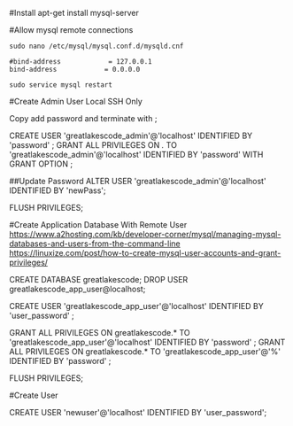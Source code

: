 #Install
apt-get install mysql-server


#Allow mysql remote connections

```
sudo nano /etc/mysql/mysql.conf.d/mysqld.cnf 

#bind-address            = 127.0.0.1
bind-address            = 0.0.0.0

sudo service mysql restart
```


#Create Admin User Local SSH Only

Copy add password and terminate with ;

CREATE USER 'greatlakescode_admin'@'localhost' IDENTIFIED BY 'password'          ;
GRANT ALL PRIVILEGES ON *.* TO 'greatlakescode_admin'@'localhost' IDENTIFIED BY 'password' WITH GRANT OPTION   ;

##Update Password
ALTER USER 'greatlakescode_admin'@'localhost' IDENTIFIED BY 'newPass';

FLUSH PRIVILEGES;






#Create Application Database With Remote User
https://www.a2hosting.com/kb/developer-corner/mysql/managing-mysql-databases-and-users-from-the-command-line
https://linuxize.com/post/how-to-create-mysql-user-accounts-and-grant-privileges/



CREATE DATABASE greatlakescode;
DROP USER greatlakescode_app_user@localhost;

CREATE USER 'greatlakescode_app_user'@'localhost' IDENTIFIED BY 'user_password'          ;

GRANT ALL PRIVILEGES ON greatlakescode.* TO 'greatlakescode_app_user'@'localhost' IDENTIFIED BY 'password'         ;
GRANT ALL PRIVILEGES ON greatlakescode.* TO 'greatlakescode_app_user'@'%' IDENTIFIED BY 'password'         ;

FLUSH PRIVILEGES;



#Create User

CREATE USER 'newuser'@'localhost' IDENTIFIED BY 'user_password';
